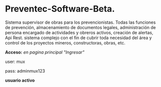 # Preventec-Software-Beta.
Sistema supervisor de obras para los prevencionistas. Todas las funciones de prevención, almacenamiento de documentos legales, administración de persona encargado de actividades y obreros activos, creación de alertas, Api Rest. sistema complejo con el fin de cubrir toda necesidad del área y control de los proyectos mineros, constructoras, obras, etc. 

**Acceso:** 
*en pagina principal*
*"Ingresar"*

user: mux

pass: adminmux123

**usuario activo**
